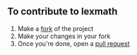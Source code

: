 ## To contribute to lexmath
1. Make a [fork](https://github.com/AaravMalani/lexmath/fork) of the project
2. Make your changes in your fork
3. Once you're done, open a [pull request](https://github.com/AaravMalani/lexmath/compare)
